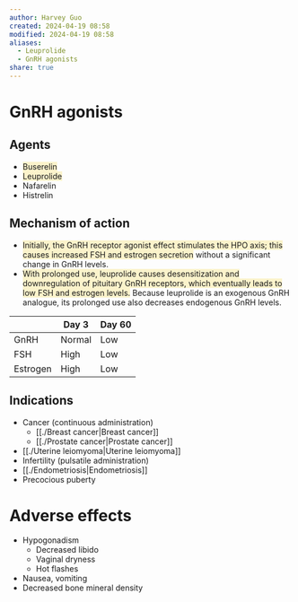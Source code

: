 ```yaml
---
author: Harvey Guo
created: 2024-04-19 08:58
modified: 2024-04-19 08:58
aliases:
  - Leuprolide
  - GnRH agonists
share: true
---
```

# GnRH agonists
## Agents
- <span style="background:rgba(240, 200, 0, 0.2)">Buserelin</span>
- <span style="background:rgba(240, 200, 0, 0.2)">Leuprolide</span>
- Nafarelin
- Histrelin
## Mechanism of action
- <span style="background:rgba(240, 200, 0, 0.2)">Initially, the GnRH receptor agonist effect stimulates the HPO axis; this causes increased FSH and estrogen secretion</span> without a significant change in GnRH levels.
- <span style="background:rgba(240, 200, 0, 0.2)">With prolonged use, leuprolide causes desensitization and downregulation of pituitary GnRH receptors, which eventually leads to low FSH and estrogen levels.</span>  Because leuprolide is an exogenous GnRH analogue, its prolonged use also decreases endogenous GnRH levels.

|          | Day 3  | Day 60 |
| -------- | ------ | ------ |
| GnRH     | Normal | Low    |
| FSH      | High   | Low    |
| Estrogen | High   | Low    |

## Indications
- Cancer (continuous administration)
	- [[./Breast cancer|Breast cancer]]
	- [[./Prostate cancer|Prostate cancer]]
- [[./Uterine leiomyoma|Uterine leiomyoma]]
- Infertility (pulsatile administration)
- [[./Endometriosis|Endometriosis]]
- Precocious puberty
# Adverse effects
- Hypogonadism
	- Decreased libido
	- Vaginal dryness
	- Hot flashes
- Nausea, vomiting
- Decreased bone mineral density